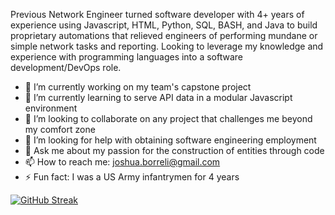 Previous Network Engineer turned software developer with 4+ years of experience using Javascript, HTML, Python, SQL, BASH, and Java to build proprietary automations that relieved engineers of performing mundane or simple network tasks and reporting.  Looking to leverage my knowledge and experience with programming languages into a software development/DevOps role.


- 🔭 I’m currently working on my team's capstone project
- 🌱 I’m currently learning to serve API data in a modular Javascript environment
- 👯 I’m looking to collaborate on any project that challenges me beyond my comfort zone
- 🤔 I’m looking for help with obtaining software engineering employment
- 💬 Ask me about my passion for the construction of entities through code
- 📫 How to reach me: joshua.borreli@gmail.com
- ⚡ Fun fact: I was a US Army infantrymen for 4 years






[![GitHub Streak](http://github-readme-streak-stats.herokuapp.com?user=kicknback&theme=dark&stroke=DD2727&fire=DD2727)](https://git.io/streak-stats)


